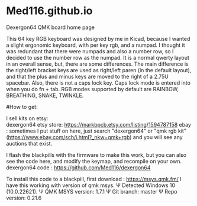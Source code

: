 # Med116.github.io
Dexergon64 QMK board home page

This 64 key RGB keyboard was designed by me in Kicad, because I wanted a slight ergonomic keyboard, with per key rgb, and a numpad.
I thought it was redundant that there were numpads and also a number row, so I decided to use the number row as the numpad.
It is a normal qwerty layout in an overall sense, but, there are some differences. 
The main difference is the right/left bracket keys are used as right/left paren (in the default layout), and that the plus and minus keys are moved to the right of a 2.75U spacebar. Also, there is not a caps lock key. Caps lock mode is entered into when you do fn + tab. 
RGB modes supported by default are RAINBOW, BREATHING, SNAKE, TWINKLE.

#How to get: 

I sell kits on etsy:  
dexergon64 etsy store: https://markbpcb.etsy.com/listing/1594787158
ebay : sometimes I put stuff on here, just search "dexergon64" or "qmk rgb kit"  (https://www.ebay.com/sch/i.html?_nkw=qmk+rgb) and you will see any auctions that exist. 


I flash the blackpills with the firmware to make this work, but you can also see the code here, and modify the keymap, and recompile on your own. 
dexergon64 code : https://github.com/Med116/dexergon64

To install this code to a blackpill, first download : https://msys.qmk.fm/
I have this working with version of qmk msys.
Ψ Detected Windows 10 (10.0.22621).
Ψ QMK MSYS version: 1.7.1
Ψ Git branch: master
Ψ Repo version: 0.21.6






